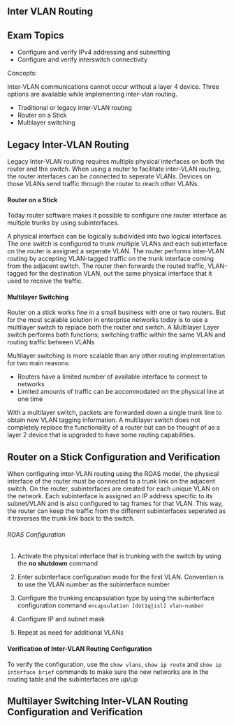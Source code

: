 ## Inter VLAN Routing

## Exam Topics
* Configure and verify IPv4 addressing and subnetting
* Configure and verify interswitch connectivity

Concepts:

Inter-VLAN communications cannot occur without a layer 4 device. Three options are available while implementing inter-vlan routing.

- Traditional or legacy inter-VLAN routing 
- Router on a Stick
- Multilayer switching 

## Legacy Inter-VLAN Routing 

Legacy Inter-VLAN routing requires multiple physical interfaces on both the router and the switch. When using a router to facilitate inter-VLAN routing, the router interfaces can be connected to seperate VLANs. Devices on those VLANs send traffic through the router to reach other VLANs. 

#### Router on a Stick

Today router software makes it possible to configure one router interface as multiple trunks by using subinterfaces. 

A physical interface can be logically subdivided into two logical interfaces. The one switch is configured to trunk multiple VLANs and each subinterface on the router is assigned a seperate VLAN. The router performs inter-VLAN routing by accepting VLAN-tagged traffic on the trunk interface coming from the adjacent switch. The router then forwards the routed traffic, VLAN-tagged for the destination VLAN, out the same physical interface that it used to receive the traffic. 

#### Multilayer Switching 

 Router on a stick works fine in a small business with one or two routers. But for the most scalable solution in enterprise networks today is to use a multilayer switch to replace both the router and switch. A Multilayer Layer switch performs both functions; switching traffic within the same VLAN and routing traffic between VLANs

 Multilayer switching is more scalable than any other routing implementation for two main reasons:
 
 - Routers have a limited number of available interface to connect to networks
 - Limited amounts of traffic can be accommodated on the physical line at one time 

With a multilayer switch, packets are forwarded down a single trunk line to obtain new VLAN tagging information. A multilayer switch does not completely replace the functionality of a router but can be thought of as a layer 2 device that is upgraded to have some routing capabilities. 

## Router on a Stick Configuration and Verification

When configuring inter-VLAN routing using the ROAS model, the physical interface of the router must be connected to a trunk link on the adjacent switch. On the router, subinterfaces are created for each unique VLAN on the network. Each subinterface is assigned an IP address specific to its subnet/VLAN and is also configured to tag frames for that VLAN. This way, the router can keep the traffic from the different subinterfaces seperated as it traverses the trunk link back to the switch. 

###### ROAS Configuration

1. Activate the physical interface that is trunking with the switch by using the **no shutdown** command

2. Enter subinterface configuration mode for the first VLAN. Convention is to use the VLAN number as the subinterface number

3. Configure the trunking encapsulation type by using the subinterface configuration command ```encapsulation [dot1q|isl] vlan-number```

4. Configure IP and subnet mask 

5. Repeat as need for additional VLANs

#### Verification of Inter-VLAN Routing Configuration

To verify the configuration, use the ```show vlans```, ```show ip route``` and ```show ip interface brief``` commands to make sure the new networks are in the routing table and the subinterfaces are up/up

## Multilayer Switching Inter-VLAN Routing Configuration and Verification





